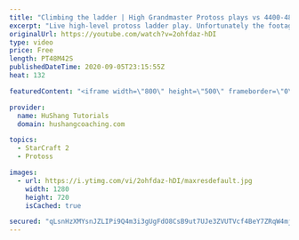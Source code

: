 ```yaml
---
title: "Climbing the ladder | High Grandmaster Protoss plays vs 4400-4800 players"
excerpt: "Live high-level protoss ladder play. Unfortunately the footage came out quite choppy at some points and I was considering just not posting today, but I will post it anyways in case a few of you want to watch still. I'm trying to figure out what the cause of the lag is and hopefully I can get some cleaner"
originalUrl: https://youtube.com/watch?v=2ohfdaz-hDI
type: video
price: Free
length: PT48M42S
publishedDateTime: 2020-09-05T23:15:55Z
heat: 132

featuredContent: "<iframe width=\"800\" height=\"500\" frameborder=\"0\" src=\"https://www.youtube.com/embed/2ohfdaz-hDI\" allow=\"accelerometer; autoplay; encrypted-media; gyroscope; picture-in-picture\" allowfullscreen></iframe>"

provider:
  name: HuShang Tutorials
  domain: hushangcoaching.com

topics:
  - StarCraft 2
  - Protoss

images:
  - url: https://i.ytimg.com/vi/2ohfdaz-hDI/maxresdefault.jpg
    width: 1280
    height: 720
    isCached: true

secured: "qLsnHzXMYsnJZLIPi9Q4m3i3gUgFdO8CsB9ut7UJe3ZVUTVcf4BeY7ZRqW4mjdhHYi/O14qDD8mD45wVBv3szbdBvZ79sOFgJ6XYo4tGjF/E9CpmVMWiCn5owM5ZPoaWUlKfRvW3QiA6sMzidVSNPD6J1vCuAcDQ9Q8qHXIFcHyw+OgjbMGxKrsnfZuktrd7CtMLBb8HwvrKm00eydF6Q/kU3+gBaRFPTLeen6GGIMnrKBHYk27sgykDdPgiB4qBZAcwIGwnQASN2zUPTguSKSK5V/Cj8Oa0Ol122Z/+OdAYoybPv5kQNlrROu4ApKTCgMMr5gFj6C3h49/oZMjG8eg7sgRVHYcp3OmVUMXrwkI2wT6qZuAB8NYjelUFf7rTWq2UJjf+JnEfz4YqJce+Q9JL3z0DWAcwuo2m3p3v+no=;S2AMbDbBsbtAq/U86qJR7w=="
---
```


